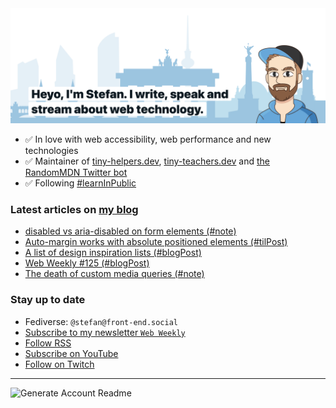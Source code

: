 <img alt="Heyo, I'm Stefan. I write and speak about web technology." src="https://raw.githubusercontent.com/stefanjudis/stefanjudis/main/screenshot.png">

- ✅ In love with web accessibility, web performance and new technologies
- ✅ Maintainer of [tiny-helpers.dev](https://tiny-helpers.dev), [tiny-teachers.dev](https://tiny-teachers.dev/) and [the RandomMDN Twitter bot](https://twitter.com/randomMDN)
- ✅ Following [#learnInPublic](https://www.stefanjudis.com/today-i-learned/)
### Latest articles on [my blog](https://www.stefanjudis.com)

<!-- BLOG-POST-LIST:START -->
- [disabled vs aria-disabled on form elements &lpar;#note&rpar;](https://www.stefanjudis.com/notes/disabled-vs-aria-disabled-on-form-elements/)
- [Auto-margin works with absolute positioned elements &lpar;#tilPost&rpar;](https://www.stefanjudis.com/today-i-learned/auto-margin-works-with-absolute-positioned-elements/)
- [A list of design inspiration lists &lpar;#blogPost&rpar;](https://www.stefanjudis.com/blog/design-inspiration-lists/)
- [Web Weekly #125 &lpar;#blogPost&rpar;](https://www.stefanjudis.com/blog/web-weekly-125/)
- [The death of custom media queries &lpar;#note&rpar;](https://www.stefanjudis.com/notes/The-death-of-custom-media-queries/)
<!-- BLOG-POST-LIST:END -->

### Stay up to date

- Fediverse: `@stefan@front-end.social`
- [Subscribe to my newsletter `Web Weekly`](https://webweekly.email/)
- [Follow RSS](https://www.stefanjudis.com/feeds/)
- [Subscribe on YouTube](https://youtube.com/c/stefanjudis)
- [Follow on Twitch](https://www.twitch.tv/stefanjudis)

---

![Generate Account Readme](https://github.com/stefanjudis/stefanjudis/workflows/Generate%20Account%20Readme/badge.svg)
